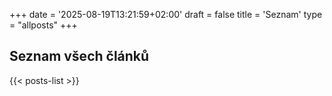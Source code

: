 +++
date = '2025-08-19T13:21:59+02:00'
draft = false
title = 'Seznam'
type = "allposts"
+++

## Seznam všech článků

{{< posts-list >}}